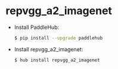# repvgg_a2_imagenet
* Install PaddleHub: 

    ```bash
    $ pip install --upgrade paddlehub
    ```

* Install repvgg_a2_imagenet: 

    ```bash
    $ hub install repvgg_a2_imagenet
    ```
